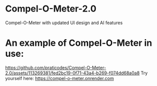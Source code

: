 # Compel-O-Meter-2.0
Compel-O-Meter with updated UI design and AI features

# An example of Compel-O-Meter in use:
https://github.com/praticodes/Compel-O-Meter-2.0/assets/113269381/fed2bc19-0f71-43a4-b269-f074dd68a0a8
Try yourself here: https://compel-o-meter.onrender.com
